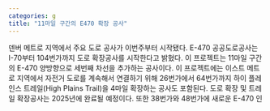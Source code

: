 ```yaml
---
categories: g
title: "11마일 구간의 E470 확장 공사"
---
```

덴버 메트로 지역에서 주요 도로 공사가 이번주부터 시작됐다. E-470 공공도로공사는 I-70부터 104번가까지 도로 확장공사를 시작한다고 밝혔다. 이 프로젝트는 11마일 구간의 E-470 양방향으로 세번째 차선을 추가하는 공사이다. 이 프로젝트에는 이스트 메트로 지역에서 자전거 도로를 계속해서 연결하기 위해 26번가에서 64번가까지 하이 플레인스 트레일(High Plains Trail)을 4마일 확장하는 공사도 포함된다. 도로 확장 및 트레일 확장공사는 2025년에 완료될 예정이다. 또한 38번가와 48번가에 새로운 E-470 인